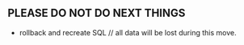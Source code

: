 ## PLEASE DO NOT DO NEXT THINGS
* rollback and recreate SQL // all data will be lost during this move.
